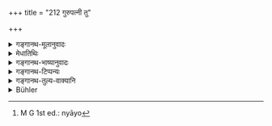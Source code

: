 +++
title = "212 गुरुपत्नी तु"

+++

<details><summary>गङ्गानथ-मूलानुवादः</summary>

The teacher’s wife, when young, shall not be saluted at her feet by a pupil who is full twenty years old, and who is conscious of what is good and what is bad.—(212)
</details>

<details><summary>मेधातिथिः</summary>

**पूर्णविंशतिवर्षेण** तरुणेनेत्य् अर्थः । बालस्य आ षोडशाद् वर्षाद् अदोषः । पूर्णानि विंशतिवर्षाणि यस्य स एवम् उच्यते । अयं कालो[^५३२] यौवनोद्भेदोपलक्षणार्थः । अत एवाह **गुणदोषौ विजानता** । कामजे सुखदुःखे गुणदोषाव् अभिप्रेतौ स्त्रीगतौ च स्वाकृतिदुराकृतिलक्षणौ धर्यचापले वा । सर्वथातन्त्रा विंशतिसंख्या ॥ २.२१२ ॥


[^५३२]:
     M G 1st ed.: nyāyo
</details>

<details><summary>गङ्गानथ-भाष्यानुवादः</summary>

‘*One who is full twenty years old*’;—*i.e*., fully grown up. There is no harm in the case of the pupil who is still a ‘child,’ not having passed his sixteenth year. What is meant is one who has completed his twenty years. To the same effect we have the next qualification—‘*who is conscious of what is good and what is bad*.’ The ‘good’ and ‘bad’ meant here are the pleasures and pains arising from sexual love, also the beauty and ugliness of women, as also their fidelity and infidelity.

In any case stress is not meant to be laid upon the number ‘*twenty*.’—(212)
</details>

<details><summary>गङ्गानथ-टिप्पन्यः</summary>

This verse is quoted in *Vīramitrodaya* (Saṃskāra, p. 462), where it is explained that the term ‘*purṇaviṃśativarṣeṇa*’ stands for *full youth*, and stress is not meant to be laid upon the precise age mentioned;—also in *Parāśaramādhava* (Ācāra, p. 301);—and in *Smṛticandrikā* (Saṃskāra, p. 104).
</details>

<details><summary>गङ्गानथ-तुल्य-वाक्यानि</summary>

*Viṣṇu* (32, 13).—(Reproduces Manu.)

*Gautama* (2. 39).—‘Feet-washing and feet-clasping shall not be done for
the teacher’s wife.’

*Baudhāyana* (1. 2. 34).—‘One who has become an adult shall not salute
(by feet-clasping) the youthful sister-in-law or the youthful wife of the teacher.’
</details>

<details><summary>Bühler</summary>

212	(A pupil) who is full twenty years old, and knows what is becoming and unbecoming, shall not salute a young wife of his teacher (by clasping) her feet.
</details>
